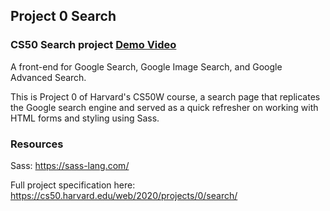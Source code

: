 ## Project 0 Search

### CS50 Search project [Demo Video](https://youtu.be/cSE-sSatLtU)

A front-end for Google Search, Google Image Search, and Google Advanced Search.

This is Project 0 of Harvard's CS50W course, a search page that replicates the Google search engine and served as a quick refresher on working with HTML forms and styling using Sass.


### Resources

Sass: https://sass-lang.com/

Full project specification here: https://cs50.harvard.edu/web/2020/projects/0/search/
